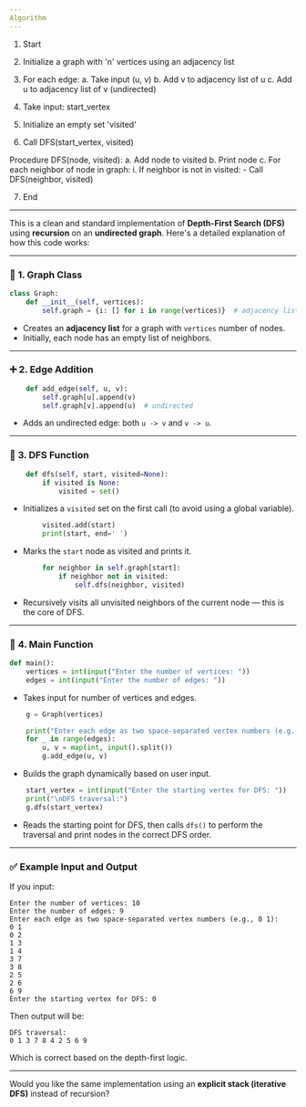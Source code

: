 ```yaml
---
Algorithm
---
```


1. Start
2. Initialize a graph with 'n' vertices using an adjacency list
3. For each edge:
     a. Take input (u, v)
     b. Add v to adjacency list of u
     c. Add u to adjacency list of v (undirected)
4. Take input: start_vertex
5. Initialize an empty set 'visited'

6. Call DFS(start_vertex, visited)

Procedure DFS(node, visited):
   a. Add node to visited
   b. Print node
   c. For each neighbor of node in graph:
       i. If neighbor is not in visited:
          - Call DFS(neighbor, visited)

7. End

---



This is a clean and standard implementation of **Depth-First Search (DFS)** using **recursion** on an **undirected graph**. Here's a detailed explanation of how this code works:

---

### 🔧 **1. Graph Class**

```python
class Graph:
    def __init__(self, vertices):
        self.graph = {i: [] for i in range(vertices)}  # adjacency list
```

* Creates an **adjacency list** for a graph with `vertices` number of nodes.
* Initially, each node has an empty list of neighbors.

---

### ➕ **2. Edge Addition**

```python
    def add_edge(self, u, v):
        self.graph[u].append(v)
        self.graph[v].append(u)  # undirected
```

* Adds an undirected edge: both `u -> v` and `v -> u`.

---

### 🔁 **3. DFS Function**

```python
    def dfs(self, start, visited=None):
        if visited is None:
            visited = set()
```

* Initializes a `visited` set on the first call (to avoid using a global variable).

```python
        visited.add(start)
        print(start, end=' ')
```

* Marks the `start` node as visited and prints it.

```python
        for neighbor in self.graph[start]:
            if neighbor not in visited:
                self.dfs(neighbor, visited)
```

* Recursively visits all unvisited neighbors of the current node — this is the core of DFS.

---

### 🏁 **4. Main Function**

```python
def main():
    vertices = int(input("Enter the number of vertices: "))
    edges = int(input("Enter the number of edges: "))
```

* Takes input for number of vertices and edges.

```python
    g = Graph(vertices)

    print("Enter each edge as two space-separated vertex numbers (e.g., 0 1):")
    for _ in range(edges):
        u, v = map(int, input().split())
        g.add_edge(u, v)
```

* Builds the graph dynamically based on user input.

```python
    start_vertex = int(input("Enter the starting vertex for DFS: "))
    print("\nDFS traversal:")
    g.dfs(start_vertex)
```

* Reads the starting point for DFS, then calls `dfs()` to perform the traversal and print nodes in the correct DFS order.

---

### ✅ Example Input and Output

If you input:

```
Enter the number of vertices: 10  
Enter the number of edges: 9  
Enter each edge as two space-separated vertex numbers (e.g., 0 1):  
0 1  
0 2  
1 3  
1 4  
3 7  
3 8  
2 5  
2 6  
6 9  
Enter the starting vertex for DFS: 0
```

Then output will be:

```
DFS traversal:  
0 1 3 7 8 4 2 5 6 9
```

Which is correct based on the depth-first logic.

---

Would you like the same implementation using an **explicit stack (iterative DFS)** instead of recursion?

